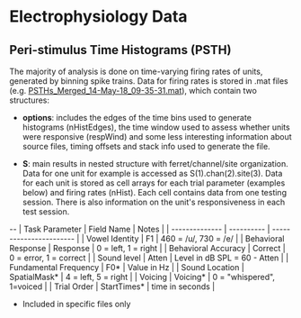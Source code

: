 # Electrophysiology Data


## Peri-stimulus Time Histograms (PSTH)

The majority of analysis is done on time-varying firing rates of units, generated by binning spike trains. Data for firing rates is stored in .mat files (e.g. [PSTHs_Merged_14-May-18_09-35-31.mat](https://github.com/stephentown42/perceptual_constancy_for_vowels/blob/main/data/ephys/space/)), which contain two structures:

* **options**: includes the edges of the time bins used to generate histograms (nHistEdges), the time window used to assess whether units were responsive (respWind) and some less interesting information about source files, timing offsets and stack info used to generate the file.


* **S**: main results in nested structure with ferret/channel/site organization. Data for one unit for example is accessed as S(1).chan(2).site(3). Data for each unit is stored as cell arrays for each trial parameter (examples below) and firing rates (nHist). Each cell contains data from one testing session. There is also information on the unit's responsiveness in each test session.

--
| Task Parameter | Field Name | Notes                   |
| -------------- | ---------- | ----------------------- |
| Vowel Identity |  F1        | 460 = /u/, 730 = /e/    |
| Behavioral Response | Response | 0 = left, 1 = right  |
| Behavioral Accuracy | Correct  | 0 = error, 1 = correct |
| Sound level    | Atten | Level in dB SPL = 60 - Atten |
| Fundamental Frequency |  F0* | Value in Hz            |
| Sound Location | SpatialMask* | 4 = left, 5 = right   |
| Voicing        | Voicing*     | 0 = "whispered", 1=voiced |
| Trial Order    | StartTimes*  | time in seconds           | 

* Included in specific files only

